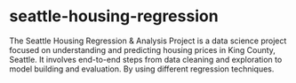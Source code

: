 # seattle-housing-regression
The Seattle Housing Regression &amp; Analysis Project is a data science project focused on understanding and predicting housing prices in King County, Seattle. It involves end-to-end steps from data cleaning and exploration to model building and evaluation. By using different regression techniques.
